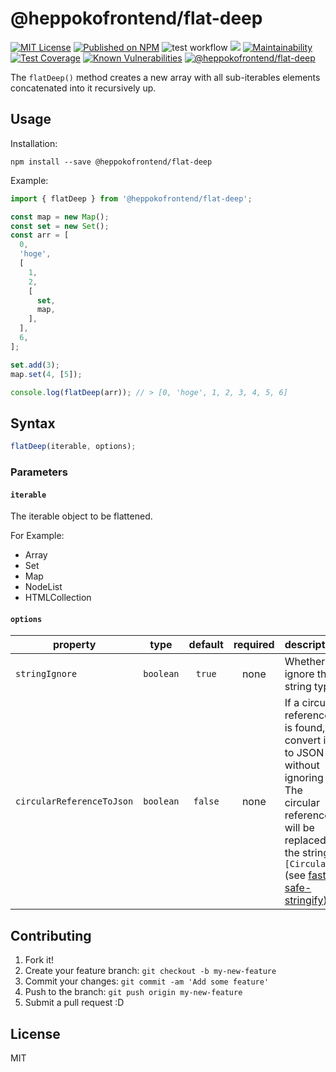 # @heppokofrontend/flat-deep

[![MIT License](http://img.shields.io/badge/license-MIT-blue.svg?style=flat)](LICENSE) [![Published on NPM](https://img.shields.io/npm/v/@heppokofrontend/flat-deep.svg)](https://www.npmjs.com/package/@heppokofrontend/flat-deep) ![test workflow](https://github.com/heppokofrontend/flat-deep/actions/workflows/ci.yml/badge.svg)
 [![](https://data.jsdelivr.com/v1/package/npm/@heppokofrontend/flat-deep/badge)](https://www.jsdelivr.com/package/npm/@heppokofrontend/flat-deep) [![Maintainability](https://api.codeclimate.com/v1/badges/bacf4dcc44135e8ef5ec/maintainability)](https://codeclimate.com/github/heppokofrontend/flat-deep/maintainability) [![Test Coverage](https://api.codeclimate.com/v1/badges/bacf4dcc44135e8ef5ec/test_coverage)](https://codeclimate.com/github/heppokofrontend/flat-deep/test_coverage) [![Known Vulnerabilities](https://snyk.io/test/npm/@heppokofrontend/flat-deep/badge.svg)](https://snyk.io/test/npm/@heppokofrontend/flat-deep)
 [![@heppokofrontend/flat-deep](https://snyk.io/advisor/npm-package/@heppokofrontend/flat-deep/badge.svg)](https://snyk.io/advisor/npm-package/@heppokofrontend/flat-deep)


The `flatDeep()` method creates a new array with all sub-iterables elements concatenated into it recursively up.

## Usage

Installation:

```shell
npm install --save @heppokofrontend/flat-deep
```

Example: 

```javascript
import { flatDeep } from '@heppokofrontend/flat-deep';

const map = new Map();
const set = new Set();
const arr = [
  0,
  'hoge',
  [
    1,
    2,
    [
      set,
      map,
    ],
  ],
  6,
];

set.add(3);
map.set(4, [5]);

console.log(flatDeep(arr)); // > [0, 'hoge', 1, 2, 3, 4, 5, 6]
```

## Syntax

```ts
flatDeep(iterable, options);
```

### Parameters

#### `iterable`

The iterable object to be flattened.

For Example:

- Array
- Set
- Map
- NodeList
- HTMLCollection

#### `options`

|property|type|default|required|description|
|---|:-:|:-:|:-:|---|
|`stringIgnore`|`boolean`|`true`|none|Whether to ignore the string type.|
|`circularReferenceToJson`|`boolean`|`false`|none|If a circular reference is found, convert it to JSON without ignoring it. The circular reference will be replaced by the string `[Circular]` (see [fast-safe-stringify](https://www.npmjs.com/package/fast-safe-stringify)).|

## Contributing

1. Fork it!
2. Create your feature branch: `git checkout -b my-new-feature`
3. Commit your changes: `git commit -am 'Add some feature'`
4. Push to the branch: `git push origin my-new-feature`
5. Submit a pull request :D

## License

MIT
